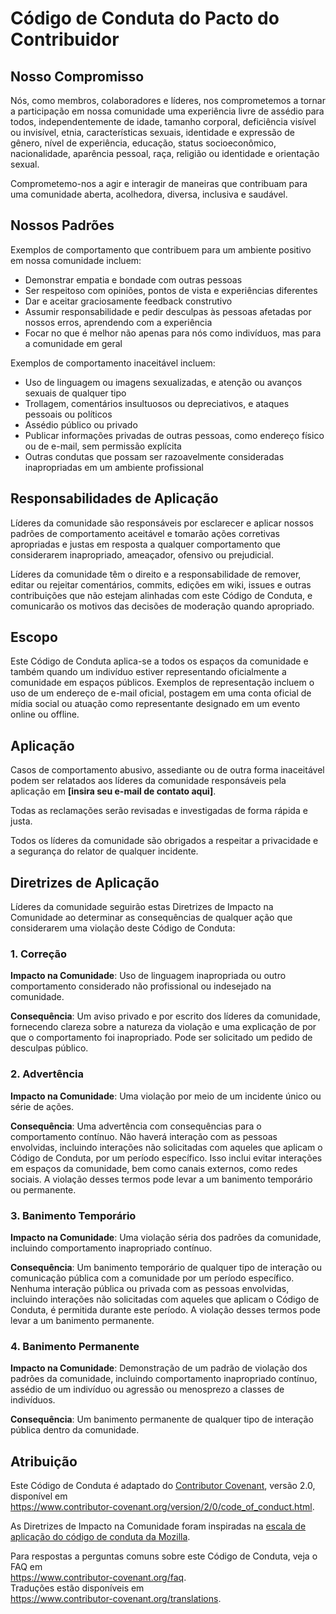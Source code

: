 # Código de Conduta do Pacto do Contribuidor

## Nosso Compromisso

Nós, como membros, colaboradores e líderes, nos comprometemos a tornar a participação em nossa comunidade uma experiência livre de assédio para todos, independentemente de idade, tamanho corporal, deficiência visível ou invisível, etnia, características sexuais, identidade e expressão de gênero, nível de experiência, educação, status socioeconômico, nacionalidade, aparência pessoal, raça, religião ou identidade e orientação sexual.  

Comprometemo-nos a agir e interagir de maneiras que contribuam para uma comunidade aberta, acolhedora, diversa, inclusiva e saudável.  

## Nossos Padrões

Exemplos de comportamento que contribuem para um ambiente positivo em nossa comunidade incluem:  

- Demonstrar empatia e bondade com outras pessoas  
- Ser respeitoso com opiniões, pontos de vista e experiências diferentes  
- Dar e aceitar graciosamente feedback construtivo  
- Assumir responsabilidade e pedir desculpas às pessoas afetadas por nossos erros, aprendendo com a experiência  
- Focar no que é melhor não apenas para nós como indivíduos, mas para a comunidade em geral  

Exemplos de comportamento inaceitável incluem:  

- Uso de linguagem ou imagens sexualizadas, e atenção ou avanços sexuais de qualquer tipo  
- Trollagem, comentários insultuosos ou depreciativos, e ataques pessoais ou políticos  
- Assédio público ou privado  
- Publicar informações privadas de outras pessoas, como endereço físico ou de e-mail, sem permissão explícita  
- Outras condutas que possam ser razoavelmente consideradas inapropriadas em um ambiente profissional  

## Responsabilidades de Aplicação

Líderes da comunidade são responsáveis por esclarecer e aplicar nossos padrões de comportamento aceitável e tomarão ações corretivas apropriadas e justas em resposta a qualquer comportamento que considerarem inapropriado, ameaçador, ofensivo ou prejudicial.  

Líderes da comunidade têm o direito e a responsabilidade de remover, editar ou rejeitar comentários, commits, edições em wiki, issues e outras contribuições que não estejam alinhadas com este Código de Conduta, e comunicarão os motivos das decisões de moderação quando apropriado.  

## Escopo

Este Código de Conduta aplica-se a todos os espaços da comunidade e também quando um indivíduo estiver representando oficialmente a comunidade em espaços públicos. Exemplos de representação incluem o uso de um endereço de e-mail oficial, postagem em uma conta oficial de mídia social ou atuação como representante designado em um evento online ou offline.  

## Aplicação

Casos de comportamento abusivo, assediante ou de outra forma inaceitável podem ser relatados aos líderes da comunidade responsáveis pela aplicação em **[insira seu e-mail de contato aqui]**.  

Todas as reclamações serão revisadas e investigadas de forma rápida e justa.  

Todos os líderes da comunidade são obrigados a respeitar a privacidade e a segurança do relator de qualquer incidente.  

## Diretrizes de Aplicação

Líderes da comunidade seguirão estas Diretrizes de Impacto na Comunidade ao determinar as consequências de qualquer ação que considerarem uma violação deste Código de Conduta:  

### 1. Correção

**Impacto na Comunidade**: Uso de linguagem inapropriada ou outro comportamento considerado não profissional ou indesejado na comunidade.  

**Consequência**: Um aviso privado e por escrito dos líderes da comunidade, fornecendo clareza sobre a natureza da violação e uma explicação de por que o comportamento foi inapropriado. Pode ser solicitado um pedido de desculpas público.  

### 2. Advertência

**Impacto na Comunidade**: Uma violação por meio de um incidente único ou série de ações.  

**Consequência**: Uma advertência com consequências para o comportamento contínuo. Não haverá interação com as pessoas envolvidas, incluindo interações não solicitadas com aqueles que aplicam o Código de Conduta, por um período específico. Isso inclui evitar interações em espaços da comunidade, bem como canais externos, como redes sociais. A violação desses termos pode levar a um banimento temporário ou permanente.  

### 3. Banimento Temporário

**Impacto na Comunidade**: Uma violação séria dos padrões da comunidade, incluindo comportamento inapropriado contínuo.  

**Consequência**: Um banimento temporário de qualquer tipo de interação ou comunicação pública com a comunidade por um período específico. Nenhuma interação pública ou privada com as pessoas envolvidas, incluindo interações não solicitadas com aqueles que aplicam o Código de Conduta, é permitida durante este período. A violação desses termos pode levar a um banimento permanente.  

### 4. Banimento Permanente

**Impacto na Comunidade**: Demonstração de um padrão de violação dos padrões da comunidade, incluindo comportamento inapropriado contínuo, assédio de um indivíduo ou agressão ou menosprezo a classes de indivíduos.  

**Consequência**: Um banimento permanente de qualquer tipo de interação pública dentro da comunidade.  

## Atribuição

Este Código de Conduta é adaptado do [Contributor Covenant][homepage], versão 2.0, disponível em  
<https://www.contributor-covenant.org/version/2/0/code_of_conduct.html>.  

As Diretrizes de Impacto na Comunidade foram inspiradas na [escala de aplicação do código de conduta da Mozilla](https://github.com/mozilla/diversity).  

[homepage]: https://www.contributor-covenant.org  

Para respostas a perguntas comuns sobre este Código de Conduta, veja o FAQ em  
<https://www.contributor-covenant.org/faq>.  
Traduções estão disponíveis em  
<https://www.contributor-covenant.org/translations>.  
